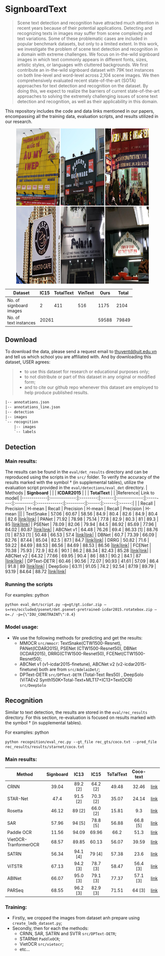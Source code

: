 # SignboardText
> Scene text detection and recognition have attracted much attention in recent years because of their potential applications. Detecting and recognizing texts in images may suffer from scene complexity and text variations. Some of these problematic cases are included in popular benchmark datasets, but only to a limited extent. In this work, we investigate the problem of scene text detection and recognition in a domain with extreme challenges. We focus on in-the-wild signboard images in which text commonly appears in different fonts, sizes, artistic styles, or languages with cluttered backgrounds. We first contribute an in-the-wild signboard dataset with 79K text instances on both line-level and word-level across 2,104 scene images. We then comprehensively evaluated recent state-of-the-art (SOTA) approaches for text detection and recognition on the dataset. By doing this, we expect to realize the barriers of current state-of-the-art approaches to solving the extremely challenging issues of scene text detection and recognition, as well as their applicability in this domain. 

This repository includes the code and data links mentioned in our papers, encompassing all the training data, evaluation scripts, and results utilized in our research.

<p align="center">
  <img alt="example1" src="resources/1.jpg" width="28%" height=250>
  <img alt="example2" src="resources/2.jpg" width="28%" height=250>
  <img alt="example3" src="resources/3.jpg" width="28%" height=250>
  <img alt="example4" src="resources/4.jpg" width="28%" height=250>
  <img alt="example5" src="resources/5.jpg" width="28%" height=250>
  <img alt="example6" src="resources/6.jpg" width="28%" height=250>
</p>




<table class="tg" align="center">
<thead>
  <tr>
    <th class="tg-0pky">Dataset</th>
    <th class="tg-c3ow">IC15</th>
    <th class="tg-c3ow">TotalText</th>
    <th class="tg-c3ow">VinText</th>
    <th class="tg-c3ow">Ours</th>
    <th class="tg-c3ow">Total</th>
  </tr>
</thead>
<tbody>
  <tr>
    <td class="tg-0pky">No. of <br>signboard<br>images</td>
    <td class="tg-c3ow">2</td>
    <td class="tg-c3ow">411</td>
    <td class="tg-c3ow">516</td>
    <td class="tg-c3ow">1175</td>
    <td class="tg-c3ow">2104</td>
  </tr>
  <tr>
    <td class="tg-0pky">No. of <br>text instances</td>
    <td class="tg-c3ow" colspan="3">20261</td>
    <td class="tg-c3ow">59588</td>
    <td class="tg-c3ow">79849</td>
  </tr>
</tbody>
</table>

## Download
To download the data, please send a request email to thuyentd@uit.edu.vn and tell us which school you are affiliated with. And by downloading this dataset, USER agrees:
> * to use this dataset for research or educational purposes only;
> * to not distribute or part of this dataset in any original or modified form;
> * and to cite our github repo whenever this dataset are employed to help produce published results.

```
|-- annotations.json
|-- annotations_line.json
|-- detection
|-- images
`-- recognition
    |-- images
    `-- labels
```

## Detection
### Main results:
The results can be found in the `eval/det_results` directory and can be reproduced using the scripts in the `src/` folder. To verify the accuracy of the results marked with the symbol † (in supplemental tables), utilize the evaluation script provided in the `eval/detections/eval_det` directory.
| Methods     | **Signboard** |           |        | **ICDAR2015** |           |           | **TotalText** |           |        |Reference| Link to model|
|-------------|:-------------:|:---------:|:------:|:-------------:|:---------:|:---------:|:-------------:|:---------:|:------:|:------:|:------:|
|             |     Recall    | Precision | H-mean |     Recall    | Precision |   H-mean  |     Recall    | Precision | H-mean |||
| TextSnake   |         57.06 |     60.67 |  58.56 |      84.9     |    80.4   |    82.6   |      84.9     |    80.4   |  82.6  |[link](https://github.com/open-mmlab/mmocr/blob/main/configs/textdet/textsnake/README.md)|[link](https://drive.google.com/file/d/1e14mRto25VnECjEItai-TobPzEWPXcT1/view?usp=drive_link)|
| PANet       |         71.92 |     78.98 |  75.14 |      77.8     |    82.9   |    80.3   |       81      |    89.3   |   85   |[link](https://github.com/open-mmlab/mmocr/blob/main/configs/textdet/panet/README.md)|[link](https://drive.google.com/file/d/1e7f0KridHbcGGCq-DMcSZvVY-SkYAaGW/view?usp=drive_link)|
| PSENet      |         78.09 |     82.06 |  79.94 |      84.5     |   86.92   |   85.69   |     77.96     |   84.02   |  80.87 |[link](https://github.com/open-mmlab/mmocr/blob/main/configs/textdet/psenet/README.md)|[link](https://drive.google.com/file/d/1e1KRPSY60WDT1wwmJdSlFkZmAKlvLW8u/view?usp=drive_link)|
| ABCNet v1   |         64.48 |     76.26 |   69.4 |   86.33 [1]   | 88.76 [1] | 87.53 [1] |     50.48     |   66.53   |  57.4  |[link](https://github.com/aim-uofa/AdelaiDet)|[link](https://drive.google.com/file/d/17ulJ05Eo6UkiU-ziMfE6C8ayat5nkEmT/view?usp=drive_link)|
| DBNet       |          60.7 |     73.39 |  66.09 |     82.76     |   87.44   |   85.04   |      82.5     |    87.1   |  84.7  |[link](https://github.com/open-mmlab/mmocr/blob/main/configs/textdet/dbnet/README.md)|[link](https://drive.google.com/file/d/1eVovAe1WZsrnnLrZSvIk1oAQ-YzddRQe/view?usp=drive_link)|
| DRRG        |         50.82 |      71.6 |  59.22 |     84.69     |   88.53   |   86.56   |     84.69     |   88.53   |  86.56 |[link](https://github.com/open-mmlab/mmocr/blob/main/configs/textdet/drrg/README.md)|[link](https://drive.google.com/file/d/1eLyTayYQUqrbWaiTbxmhNBwcl4XO7AX4/view?usp=drive_link)|
| FCENet      |         70.38 |     75.93 |   72.9 |      82.6     |    90.1   |    86.2   |     88.34     |   82.43   |  85.28 |[link](https://github.com/open-mmlab/mmocr/blob/main/configs/textdet/fcenet/README.md)|[link](https://drive.google.com/file/d/1eK6R00gmhMahphcZ3lssx_cntziBTCgT/view?usp=drive_link)|
| ABCNet v2   |         64.32 |     77.66 |  69.95 |      90.4     |     86    |    88.1   |      90.2     |    84.1   |   87   |[link](https://github.com/aim-uofa/AdelaiDet)|[link](https://drive.google.com/file/d/1eGRZVsvCUZ6VjMmKszG4e_rEH4cieu1f/view?usp=drive_link)|
| DPText-DETR |         60.46 |     90.56 |  72.07 |     90.93     |   41.61   |   57.09   |      86.4     |    91.8   |   89   |[link](https://github.com/ymy-k/DPText-DETR)|[link](https://drive.google.com/file/d/1eUY9Em-4YJTJfSs2kOFDvI-5dUIuIL6b/view?usp=drive_link)|
| DeepSolo    |         63.11 |     91.05 |   74.2 |     92.54     |   87.19   |   89.79   |     93.19     |   84.64   |  88.72 |[link](https://github.com/ViTAE-Transformer/DeepSolo)|[link](https://drive.google.com/file/d/1eMrNSj36YkK0_qjcdP-lV4MPxcgFbFcB/view?usp=drive_link)|



### Running the scripts
For examples:
python
```
python eval_det/script.py –g=gt/gt.icdar.zip –s=res/occluded/psenet/det.psenet-pretrained-icdar2015.rotatebox.zip –o=./ -p={\"IOU_CONSTRAINT\":0.4}
```


### Model usage:
- We use the following methods for predicting and get the results:
    + MMOCR `src/mmocr`: TextSnake(CTW1500-Resnet), PANet(ICDAR2015), PSENet (CTW1500-Resnet50), DBNet (ICDAR2015), DRRG(CTW1500-Resnet50), FCENet(CTW1500-Resnet50);
    + ABCNet v1 (v1-icdar2015-finetune), ABCNet v2 (v2-icdar2015-finetune) both are from `src/AdelaiDet/`;
    + DPText-DETR `src/DPText-DETR` (Total-Text	Res50) , DeepSolo (ViTAEv2 Synth150K+Total-Text+MLT17+IC13+TextOCR) `src/DeepSolo`

## Recognition

Similar to text detection, the results are stored in the `eval/rec_results` directory. For this section, re-evaluation is focused on results marked with the symbol † (in supplemental tables).

For examples:
python
```
python recognition/eval_rec.py --gt_file rec_gts/coco.txt --pred_file rec_results/results/starnet/coco.txt
```
### Main results:
| Method                | **Signboard** | **IC13** | **IC15** | **ToTalText** | **Coco-text** ||
|-----------------------|:-------------:|:--------:|:--------:|:-------------:|:-------------:|:-------------:|
| CRNN                  |     39.04     | 89.2 [2] | 64.2 [2] |     49.48     |     32.46     |[link](https://drive.google.com/file/d/1qiA71LzIcxZWBSMQyOriqJPhKgqVLYHr/view?usp=drive_link)|
| STAR-Net              |      47.4     | 91.5 [2] | 70.3 [2] |     35.07     |     24.14     |[link](https://drive.google.com/file/d/1dpCjmE1KK6QVaJ2cSS-eza-KN185c-cd/view?usp=drive_link)|
| Rosetta               |     46.12     |  89 [2]  | 66.0 [2] |     15.81     |      9.3      |[link](https://drive.google.com/file/d/1dtCmgjHh3IMqKungeaepPRmEMffAAmMg/view?usp=drive_link)|
| SAR                   |     57.96     |  94 [5]  | 78.8 [5] |     56.88     |    66.8 [5]   |[link](https://drive.google.com/file/d/1dr6njFxV6GiXDGXp3a4nKL3D76sQ6bcO/view?usp=drive_link)|
| Paddle OCR            |     11.56     |   94.09  |   69.96  |      66.2     |      51.3     |[link](https://github.com/PaddlePaddle/PaddleOCR)|
| VietOCR-TranformerOCR |     68.57     |   89.85  |   60.13  |     56.07     |     39.59     |[link](https://drive.google.com/file/d/1dnTX5kG6l2fJ5ULWgTNgaAXiBRrZdnG1/view?usp=drive_link)|
| SATRN                 |     56.34     | 94.1 [4] |  79 [4]  |     57.38     |      23.6     |[link](https://drive.google.com/file/d/1dpaS9YRmYagvkH-R5pPc5RZB90ZNjezK/view?usp=drive_link)|
| ViTSTR                |     67.13     | 94.2 [3] | 78.7 [3] |     58.47     |    56.4 [3]   |[link](https://drive.google.com/file/d/1fVM2GQx770GRHOSRG84I-rKKrqALJwNS/view?usp=drive_link)|
| ABINet                |     66.07     | 95.0 [3] | 79.1 [3] |     77.37     |    57.1 [3]   |[link](https://drive.google.com/file/d/1dzOZ9ABInuhbjOO3W2oBTCGas0uDYQas/view?usp=drive_link)|
| PARSeq                |     68.55     | 96.2 [3] | 82.9 [3] |     71.51     |     64 [3]    |[link](https://drive.google.com/file/d/1dv07-ti8mUGIM5QJWSXF4423YzQbw4LT/view?usp=drive_link)|


### Training:
- Firstly, we cropped the images from dataset anh prepare using `create_lmdb_dataset.py`;
- Secondly, then for each the methods:
    + CRNN, SAR, SATRN and SVTR  `src/DPText-DETR`;
    + STARNet `PaddleOCR`;
    + VietOCR `src/vietocr`; 
    + etc...
